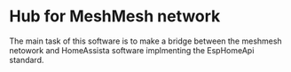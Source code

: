 # Hub for MeshMesh network

The main task of this software is to make a bridge between the meshmesh netowork and HomeAssista software 
implmenting the EspHomeApi standard.

